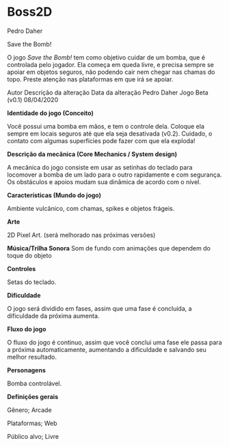 # Boss2D
Pedro Daher

Save the Bomb!

O jogo *Save the Bomb!* tem como objetivo cuidar de um bomba, que é controlada pelo jogador. Ela começa em queda livre, e precisa sempre se apoiar em objetos seguros, não podendo cair nem chegar nas chamas do topo. Preste atenção nas plataformas em que irá se apoiar.

Autor Descrição da alteração Data da alteração
Pedro Daher Jogo Beta (v0.1) 08/04/2020


**Identidade do jogo (Conceito)**

Você possui uma bomba em mãos, e tem o controle dela. Coloque ela sempre em locais seguros até que ela seja desativada (v0.2). Cuidado, o contato com algumas superfícies pode fazer com que ela exploda!

**Descrição da mecânica (Core Mechanics / System design)**

A mecânica do jogo consiste em usar as setinhas do teclado para locomover a bomba de um lado para o outro rapidamente e com segurança. Os obstáculos e apoios mudam sua dinâmica de acordo com o nível.

**Características (Mundo do jogo)**

Ambiente vulcânico, com chamas, spikes e objetos frágeis.

**Arte**

2D Pixel Art. (será melhorado nas próximas versões)

**Música/Trilha Sonora**
Som de fundo com animações que dependem do toque do objeto

**Controles**

Setas do teclado.

**Dificuldade**

O jogo será dividido em fases, assim que uma fase é concluída, a dificuldade da próxima aumenta.

**Fluxo do jogo**

O fluxo do jogo é continuo, assim que você conclui uma fase ele passa para a próxima automaticamente, aumentando a dificuldade e salvando seu melhor resultado. 

**Personagens**

Bomba controlável.

**Definições gerais**

Gênero; Arcade

Plataformas; Web

Público alvo; Livre

